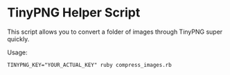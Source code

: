 # TinyPNG Helper Script

This script allows you to convert a folder of images through TinyPNG super quickly.

Usage:
```
TINYPNG_KEY="YOUR_ACTUAL_KEY" ruby compress_images.rb
```